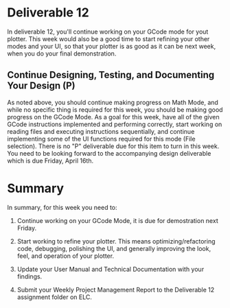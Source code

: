 # Deliverable 12

In deliverable 12, you'll continue working on your GCode mode for yout plotter. This week would also be a good time to start refining your other modes and your UI, so that your plotter is as good as it can be next week, when you do your final demonstration.

## Continue Designing, Testing, and Documenting Your Design (P)

As noted above, you should continue making progress on Math Mode, and while no specific thing is required for this week, you should be making good progress on the GCode Mode. As a goal for this week, have all of the given GCode instructions implemented and performing correctly, start working on reading files and executing instructions sequentially, and continue implementing some of the UI functions required for this mode (File selection). There is no "P" deliverable due for this item to turn in this week. You need to be looking forward to the accompanying design deliverable which is due Friday, April 16th.

# Summary

In summary, for this week you need to:

1. Continue working on your GCode Mode, it is due for demostration next Friday.

2. Start working to refine your plotter. This means optimizing/refactoring code, debugging, polishing the UI, and generally improving the look, feel, and operation of your plotter.

4. Update your User Manual and Technical Documentation with your findings.

5. Submit your Weekly Project Management Report to the Deliverable 12 assignment folder on ELC.